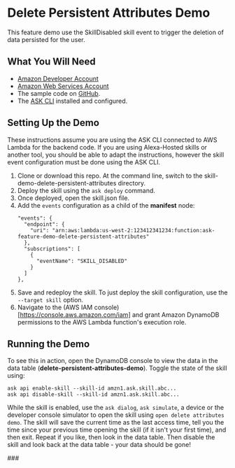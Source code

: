 # Delete Persistent Attributes Demo

This feature demo use the SkillDisabled skill event to trigger the deletion of data persisted for the user.

## What You Will Need
*  [Amazon Developer Account](http://developer.amazon.com/alexa)
*  [Amazon Web Services Account](http://aws.amazon.com/)
*  The sample code on [GitHub](https://github.com/alexa/alexa-cookbook/tree/master/feature-demos/skill-demo-delete-persistent-attributes).
*  The [ASK CLI](https://developer.amazon.com/docs/smapi/quick-start-alexa-skills-kit-command-line-interface.html) installed and configured.

## Setting Up the Demo

These instructions assume you are using the ASK CLI connected to AWS Lambda for the backend code. If you are using Alexa-Hosted skills or another tool, you should be able to adapt the instructions, however the skill event configuration must be done using the ASK CLI.

1. Clone or download this repo.  At the command line, switch to the skill-demo-delete-persistent-attributes directory.
1. Deploy the skill using the `ask deploy` command.
1. Once deployed, open the skill.json file.
1. Add the `events` configuration as a child of the **manifest** node:
    ```
    "events": {
      "endpoint": {
        "uri": "arn:aws:lambda:us-west-2:123412341234:function:ask-feature-demo-delete-persistent-attributes"
      },
      "subscriptions": [
        {
          "eventName": "SKILL_DISABLED"
        }
      ]
    },
    ```
1. Save and redeploy the skill. To just deploy the skill configuration, use the `--target skill` option.
1. Navigate to the (AWS IAM console)[https://console.aws.amazon.com/iam] and grant Amazon DynamoDB permissions to the AWS Lambda function's execution role.

## Running the Demo

To see this in action, open the DynamoDB console to view the data in the data table (**delete-persistent-attributes-demo**).  Toggle the state of the skill using:
```
ask api enable-skill --skill-id amzn1.ask.skill.abc...
ask api disable-skill --skill-id amzn1.ask.skill.abc...
```
While the skill is enabled, use the `ask dialog`, `ask simulate`, a device or the developer console simulator to open the skill using `open delete attributes demo`. The skill will save the current time as the last access time, tell you the time since your previous time opening the skill (if it isn't your first time), and then exit. Repeat if you like, then look in the data table. Then disable the skill and look back at the data table - your data should be gone!

\###